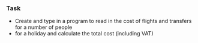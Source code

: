 ### Task

* Create and type in a program to read in the cost of flights and transfers for a number of people
* for a holiday and calculate the total cost (including VAT)